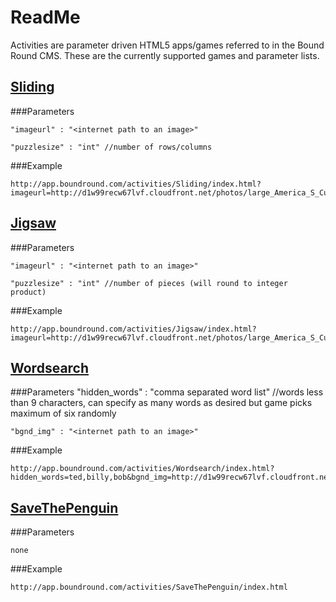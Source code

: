 # ReadMe

Activities are parameter driven HTML5 apps/games referred to in the Bound Round CMS.  These are the currently supported games and parameter lists.

## [Sliding](http://app.boundround.com/activities/Sliding/index.html)

###Parameters

	"imageurl" : "<internet path to an image>"

	"puzzlesize" : "int" //number of rows/columns

###Example


	http://app.boundround.com/activities/Sliding/index.html?imageurl=http://d1w99recw67lvf.cloudfront.net/photos/large_America_S_Cup_Yachts_65571.jpg&puzzlesize=3
	

## [Jigsaw](http://app.boundround.com/activities/Jigsaw/index.html)

###Parameters

	"imageurl" : "<internet path to an image>"
		
	"puzzlesize" : "int" //number of pieces (will round to integer product)

###Example


	http://app.boundround.com/activities/Jigsaw/index.html?imageurl=http://d1w99recw67lvf.cloudfront.net/photos/large_America_S_Cup_Yachts_65571.jpg&puzzlesize=12
	
## [Wordsearch](http://app.boundround.com/activities/Wordsearch/index.html)

###Parameters
	"hidden_words" : "comma separated word list" //words less than 9 characters, can specify as many words as desired but game picks maximum of six randomly 

	"bgnd_img" : "<internet path to an image>"

###Example


	http://app.boundround.com/activities/Wordsearch/index.html?hidden_words=ted,billy,bob&bgnd_img=http://d1w99recw67lvf.cloudfront.net/photos/large_America_S_Cup_Yachts_65571.jpg
	

## [SaveThePenguin](http://app.boundround.com/activities/SaveThePenguin/index.html)

###Parameters

	none

###Example


	http://app.boundround.com/activities/SaveThePenguin/index.html
	
